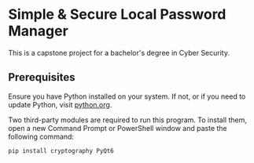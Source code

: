 # Simple & Secure Local Password Manager

This is a capstone project for a bachelor's degree in Cyber Security.

## Prerequisites

Ensure you have Python installed on your system. If not, or if you need to update Python, visit [python.org](https://www.python.org/downloads/).

Two third-party modules are required to run this program. To install them, open a new Command Prompt or PowerShell window and paste the following command:

```bash
pip install cryptography PyQt6
